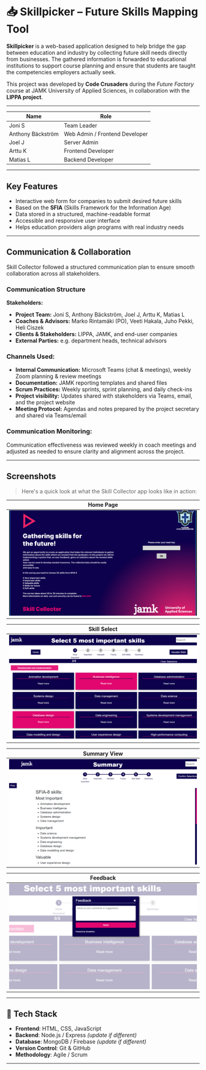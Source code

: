 # 📥 Skillpicker – Future Skills Mapping Tool

**Skillpicker** is a web-based application designed to help bridge the gap between education and industry by collecting future skill needs directly from businesses. The gathered information is forwarded to educational institutions to support course planning and ensure that students are taught the competencies employers actually seek.

This project was developed by **Code Crusaders** during the *Future Factory* course at JAMK University of Applied Sciences, in collaboration with the **LIPPA project**.

---

| Name              | Role                           |
| ----------------- | ------------------------------ |
| Joni S      | Team Leader                    |
| Anthony Bäckström | Web Admin / Frontend Developer |
| Joel J    | Server Admin                   |
| Arttu K    | Frontend Developer             |
| Matias L     | Backend Developer              |

---
## Key Features

- Interactive web form for companies to submit desired future skills
- Based on the **SFIA** (Skills Framework for the Information Age)
- Data stored in a structured, machine-readable format
- Accessible and responsive user interface
- Helps education providers align programs with real industry needs

---

##  Communication & Collaboration

Skill Collector followed a structured communication plan to ensure smooth collaboration across all stakeholders.

### Communication Structure

**Stakeholders:**
- **Project Team:** Joni S, Anthony Bäckström, Joel J, Arttu K, Matias L  
- **Coaches & Advisors:** Marko Rintamäki (PO), Veeti Hakala, Juho Pekki, Heli Ciszek  
- **Clients & Stakeholders:** LIPPA, JAMK, and end-user companies  
- **External Parties:** e.g. department heads, technical advisors

### Channels Used:
- **Internal Communication:** Microsoft Teams (chat & meetings), weekly Zoom planning & review meetings  
- **Documentation:** JAMK reporting templates and shared files  
- **Scrum Practices:** Weekly sprints, sprint planning, and daily check-ins  
- **Project visibility:** Updates shared with stakeholders via Teams, email, and the project website  
- **Meeting Protocol:** Agendas and notes prepared by the project secretary and shared via Teams/email

### Communication Monitoring:
Communication effectiveness was reviewed weekly in coach meetings and adjusted as needed to ensure clarity and alignment across the project.

---

##  Screenshots

> Here's a quick look at what the Skill Collector app looks like in action:

| Home Page |
|-----------|
| ![Home Page](./images/mockup1.png) 

| Skill Select |
|-----------|
| ![Skill Form](./images/mockup2.png) 

| Summary View |
|-----------|
| ![Summary View](./images/mockup3.png) 

| Feedback |
|-----------|
![Feedback](./images/mockup4.png) |

---

## 🧰 Tech Stack

- **Frontend**: HTML, CSS, JavaScript
- **Backend**: Node.js / Express *(update if different)*
- **Database**: MongoDB / Firebase *(update if different)*
- **Version Control**: Git & GitHub
- **Methodology**: Agile / Scrum

---

